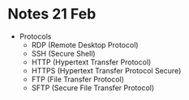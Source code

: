 # Notes 21 Feb

- Protocols
  - RDP (Remote Desktop Protocol)
  - SSH (Secure Shell)
  - HTTP (Hypertext Transfer Protocol)
  - HTTPS (Hypertext Transfer Protocol Secure)
  - FTP (File Transfer Protocol)
  - SFTP (Secure File Transfer Protocol)
